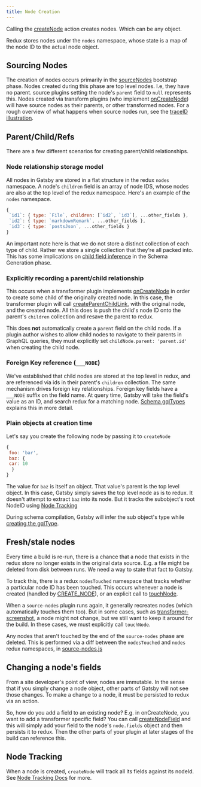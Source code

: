 ```yaml
---
title: Node Creation
---
```


Calling the [createNode](/docs/actions/#createNode) action creates nodes. Which can be any object.

Redux stores nodes under the `nodes` namespace, whose state is a map of the node ID to the actual node object.

## Sourcing Nodes

The creation of nodes occurs primarily in the [sourceNodes](/docs/node-apis/#sourceNodes) bootstrap phase. Nodes created during this phase are top level nodes. I.e, they have no parent. source plugins setting the node's `parent` field to `null` represents this. Nodes created via transform plugins (who implement [onCreateNode](/docs/node-apis/#onCreateNode)) will have source nodes as their parents, or other transformed nodes. For a rough overview of what happens when source nodes run, see the [traceID illustration](/docs/how-plugins-apis-are-run/#using-traceid-to-await-downstream-api-calls).

## Parent/Child/Refs

There are a few different scenarios for creating parent/child relationships.

### Node relationship storage model

All nodes in Gatsby are stored in a flat structure in the redux `nodes` namespace. A node's `children` field is an array of node IDS, whose nodes are also at the top level of the redux namespace. Here's an example of the `nodes` namespace.

```javascript
{
 `id1`: { type: `File`, children: [`id2`, `id3`], ...other_fields },
 `id2`: { type: `markdownRemark`, ...other_fields },
 `id3`: { type: `postsJson`, ...other_fields }
}
```

An important note here is that we do not store a distinct collection of each type of child. Rather we store a single collection that they're all packed into. This has some implications on [child field inference](/docs/schema-gql-type/#child-fields-creation) in the Schema Generation phase.

### Explicitly recording a parent/child relationship

This occurs when a transformer plugin implements [onCreateNode](/docs/node-apis/#onCreateNode) in order to create some child of the originally created node. In this case, the transformer plugin will call [createParentChildLink](/docs/actions/#createParentChildLink), with the original node, and the created node. All this does is push the child's node ID onto the parent's `children` collection and resave the parent to redux.

This does **not** automatically create a `parent` field on the child node. If a plugin author wishes to allow child nodes to navigate to their parents in GraphQL queries, they must explicitly set `childNode.parent: 'parent.id'` when creating the child node.

### Foreign Key reference (`___NODE`)

We've established that child nodes are stored at the top level in redux, and are referenced via ids in their parent's `children` collection. The same mechanism drives foreign key relationships. Foreign key fields have a `___NODE` suffix on the field name. At query time, Gatsby will take the field's value as an ID, and search redux for a matching node. [Schema gqlTypes](/docs/schema-gql-type#foreign-key-reference-___node) explains this in more detail.

### Plain objects at creation time

Let's say you create the following node by passing it to `createNode`

```javascript
{
 foo: 'bar',
 baz: {
 car: 10
  }
}
```

The value for `baz` is itself an object. That value's parent is the top level object. In this case, Gatsby simply saves the top level node as is to redux. It doesn't attempt to extract `baz` into its node. But it tracks the subobject's root NodeID using [Node Tracking](/docs/node-tracking/)

During schema compilation, Gatsby will infer the sub object's type while [creating the gqlType](/docs/schema-gql-type#plain-object-or-value-field).

## Fresh/stale nodes

Every time a build is re-run, there is a chance that a node that exists in the redux store no longer exists in the original data source. E.g. a file might be deleted from disk between runs. We need a way to state that fact to Gatsby.

To track this, there is a redux `nodesTouched` namespace that tracks whether a particular node ID has been touched. This occurs whenever a node is created (handled by [CREATE_NODE](https://github.com/gatsbyjs/gatsby/blob/master/packages/gatsby/src/redux/reducers/nodes-touched.js)), or an explicit call to [touchNode](/docs/actions/#touchNode).

When a `source-nodes` plugin runs again, it generally recreates nodes (which automatically touches them too). But in some cases, such as [transformer-screenshot](https://github.com/gatsbyjs/gatsby/blob/master/packages/gatsby-transformer-screenshot/src/gatsby-node.js#L56), a node might not change, but we still want to keep it around for the build. In these cases, we must explicitly call `touchNode`.

Any nodes that aren't touched by the end of the `source-nodes` phase are deleted. This is performed via a diff between the `nodesTouched` and `nodes` redux namespaces, in [source-nodes.js](https://github.com/gatsbyjs/gatsby/blob/master/packages/gatsby/src/utils/source-nodes.js)

## Changing a node's fields

From a site developer's point of view, nodes are immutable. In the sense that if you simply change a node object, other parts of Gatsby will not see those changes. To make a change to a node, it must be persisted to redux via an action.

So, how do you add a field to an existing node? E.g. in onCreateNode, you want to add a transformer specific field? You can call [createNodeField](/docs/actions/#createNodeField) and this will simply add your field to the node's `node.fields` object and then persists it to redux. Then the other parts of your plugin at later stages of the build can reference this.

## Node Tracking

When a node is created, `createNode` will track all its fields against its nodeId. See [Node Tracking Docs](/docs/node-tracking/) for more.
